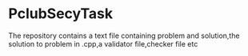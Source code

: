 # PclubSecyTask
The repository contains a text file containing problem and solution,the solution to problem in .cpp,a validator file,checker file etc
